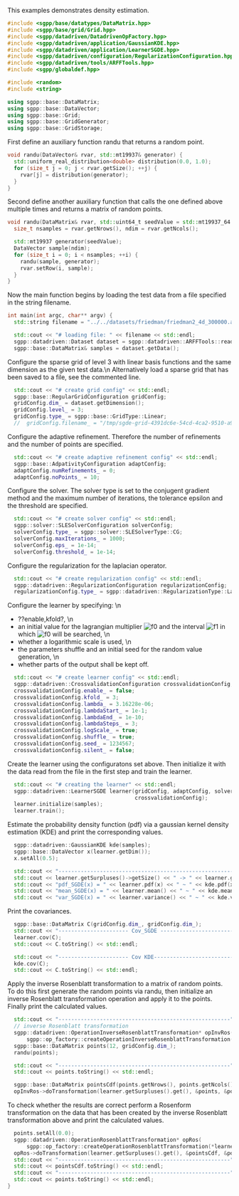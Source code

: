 This examples demonstrates density estimation.

```c++
#include <sgpp/base/datatypes/DataMatrix.hpp>
#include <sgpp/base/grid/Grid.hpp>
#include <sgpp/datadriven/DatadrivenOpFactory.hpp>
#include <sgpp/datadriven/application/GaussianKDE.hpp>
#include <sgpp/datadriven/application/LearnerSGDE.hpp>
#include <sgpp/datadriven/configuration/RegularizationConfiguration.hpp>
#include <sgpp/datadriven/tools/ARFFTools.hpp>
#include <sgpp/globaldef.hpp>

#include <random>
#include <string>

using sgpp::base::DataMatrix;
using sgpp::base::DataVector;
using sgpp::base::Grid;
using sgpp::base::GridGenerator;
using sgpp::base::GridStorage;
```

First define an auxiliary function randu that returns a random point.

```c++
void randu(DataVector& rvar, std::mt19937& generator) {
  std::uniform_real_distribution<double> distribution(0.0, 1.0);
  for (size_t j = 0; j < rvar.getSize(); ++j) {
    rvar[j] = distribution(generator);
  }
}
```

Second define another auxiliary function that calls the one defined above multiple times and
returns a matrix of random points.

```c++
void randu(DataMatrix& rvar, std::uint64_t seedValue = std::mt19937_64::default_seed) {
  size_t nsamples = rvar.getNrows(), ndim = rvar.getNcols();

  std::mt19937 generator(seedValue);
  DataVector sample(ndim);
  for (size_t i = 0; i < nsamples; ++i) {
    randu(sample, generator);
    rvar.setRow(i, sample);
  }
}
```

Now the main function begins by loading the test data from a file specified in the string
filename.

```c++
int main(int argc, char** argv) {
  std::string filename = "../../datasets/friedman/friedman2_4d_300000.arff";

  std::cout << "# loading file: " << filename << std::endl;
  sgpp::datadriven::Dataset dataset = sgpp::datadriven::ARFFTools::readARFF(filename);
  sgpp::base::DataMatrix& samples = dataset.getData();
```

Configure the sparse grid of level 3 with linear basis functions and the same dimension as the
given test data.\n
Alternatively load a sparse grid that has been saved to a file, see the commented line.

```c++
  std::cout << "# create grid config" << std::endl;
  sgpp::base::RegularGridConfiguration gridConfig;
  gridConfig.dim_ = dataset.getDimension();
  gridConfig.level_ = 3;
  gridConfig.type_ = sgpp::base::GridType::Linear;
  //  gridConfig.filename_ = "/tmp/sgde-grid-4391dc6e-54cd-4ca2-9510-a9c02a2889ec.grid";
```

Configure the adaptive refinement. Therefore the number of refinements and the number of points
are specified.

```c++
  std::cout << "# create adaptive refinement config" << std::endl;
  sgpp::base::AdpativityConfiguration adaptConfig;
  adaptConfig.numRefinements_ = 0;
  adaptConfig.noPoints_ = 10;
```

Configure the solver. The solver type is set to the conjugent gradient method and the maximum
number of iterations, the tolerance epsilon and the threshold are specified.

```c++
  std::cout << "# create solver config" << std::endl;
  sgpp::solver::SLESolverConfiguration solverConfig;
  solverConfig.type_ = sgpp::solver::SLESolverType::CG;
  solverConfig.maxIterations_ = 1000;
  solverConfig.eps_ = 1e-14;
  solverConfig.threshold_ = 1e-14;
```

Configure the regularization for the laplacian operator.

```c++
  std::cout << "# create regularization config" << std::endl;
  sgpp::datadriven::RegularizationConfiguration regularizationConfig;
  regularizationConfig.type_ = sgpp::datadriven::RegularizationType::Laplace;
```

Configure the learner by specifying: \n
- ??enable,kfold?, \n
- an initial value for the lagrangian multiplier ![f0] and the interval ![f1] in which ![f0] will be searched, \n
- whether a logarithmic scale is used, \n
- the parameters shuffle and an initial seed for the random value generation, \n
- whether parts of the output shall be kept off.

```c++
  std::cout << "# create learner config" << std::endl;
  sgpp::datadriven::CrossvalidationConfiguration crossvalidationConfig;
  crossvalidationConfig.enable_ = false;
  crossvalidationConfig.kfold_ = 3;
  crossvalidationConfig.lambda_ = 3.16228e-06;
  crossvalidationConfig.lambdaStart_ = 1e-1;
  crossvalidationConfig.lambdaEnd_ = 1e-10;
  crossvalidationConfig.lambdaSteps_ = 3;
  crossvalidationConfig.logScale_ = true;
  crossvalidationConfig.shuffle_ = true;
  crossvalidationConfig.seed_ = 1234567;
  crossvalidationConfig.silent_ = false;
```

Create the learner using the configuratons set above. Then initialize it with the data read
from the file in the first step and train the learner.

```c++
  std::cout << "# creating the learner" << std::endl;
  sgpp::datadriven::LearnerSGDE learner(gridConfig, adaptConfig, solverConfig, regularizationConfig,
                                        crossvalidationConfig);
  learner.initialize(samples);
  learner.train();
```

Estimate the probability density function (pdf) via a gaussian kernel density estimation (KDE)
and print the corresponding values.

```c++
  sgpp::datadriven::GaussianKDE kde(samples);
  sgpp::base::DataVector x(learner.getDim());
  x.setAll(0.5);

  std::cout << "--------------------------------------------------------\n";
  std::cout << learner.getSurpluses()->getSize() << " -> " << learner.getSurpluses()->sum() << "\n";
  std::cout << "pdf_SGDE(x) = " << learner.pdf(x) << " ~ " << kde.pdf(x) << " =pdf_KDE(x)\n";
  std::cout << "mean_SGDE(x) = " << learner.mean() << " ~ " << kde.mean() << " = mean_KDE(x)\n";
  std::cout << "var_SGDE(x) = " << learner.variance() << " ~ " << kde.variance() << "=var_KDE(x)\n";
```

Print the covariances.

```c++
  sgpp::base::DataMatrix C(gridConfig.dim_, gridConfig.dim_);
  std::cout << "---------------------- Cov_SGDE ------------------------------" << std::endl;
  learner.cov(C);
  std::cout << C.toString() << std::endl;

  std::cout << "---------------------- Cov KDE--------------------------------" << std::endl;
  kde.cov(C);
  std::cout << C.toString() << std::endl;
```

Apply the inverse Rosenblatt transformation to a matrix of random points. To do this first
generate the random points via randu, then initialize an inverse Rosenblatt transformation
operation and apply it to the points. Finally print the calculated values.

```c++
  std::cout << "------------------------------------------------------" << std::endl;
  // inverse Rosenblatt transformation
  sgpp::datadriven::OperationInverseRosenblattTransformation* opInvRos(
      sgpp::op_factory::createOperationInverseRosenblattTransformation(*learner.getGrid().get()));
  sgpp::base::DataMatrix points(12, gridConfig.dim_);
  randu(points);

  std::cout << "------------------------------------------------------" << std::endl;
  std::cout << points.toString() << std::endl;

  sgpp::base::DataMatrix pointsCdf(points.getNrows(), points.getNcols());
  opInvRos->doTransformation(learner.getSurpluses().get(), &points, &pointsCdf);
```

To check whether the results are correct perform a Rosenform transformation on the data that
has been created by the inverse Rosenblatt transformation above and print the calculated
values.

```c++
  points.setAll(0.0);
  sgpp::datadriven::OperationRosenblattTransformation* opRos(
      sgpp::op_factory::createOperationRosenblattTransformation(*learner.getGrid().get()));
  opRos->doTransformation(learner.getSurpluses().get(), &pointsCdf, &points);
  std::cout << "------------------------------------------------------" << std::endl;
  std::cout << pointsCdf.toString() << std::endl;
  std::cout << "------------------------------------------------------" << std::endl;
  std::cout << points.toString() << std::endl;
}
```


[f0]: http://chart.apis.google.com/chart?cht=tx&chl=%5Clambda
[f1]: http://chart.apis.google.com/chart?cht=tx&chl=%0A%5B%5Clambda_%7BStart%7D%20%2C%20%5Clambda_%7BEnd%7D%5D%20